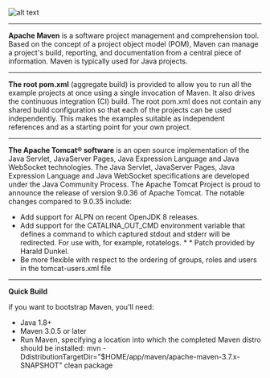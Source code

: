 ![alt text](https://upload.wikimedia.org/wikipedia/commons/thumb/0/0b/Maven_logo.svg/1024px-Maven_logo.svg.png)

--------------------------------------------------------------------------------------------------------------------------------------------------------------------------------

**Apache Maven** is a software project management and comprehension tool. Based on the concept of a project object model (POM), Maven can manage a project's build, reporting, and documentation from a central piece of information. Maven is typically used for Java projects.

--------------------------------------------------------------------------------------------------------------------------------------------------------------------------------

**The root pom.xml** (aggregate build) is provided to allow you to run all the example projects at once using a single invocation of Maven. It also drives the continuous integration (CI) build. The root pom.xml does not contain any shared build configuration so that each of the projects can be used independently. This makes the examples suitable as independent references and as a starting point for your own project.

--------------------------------------------------------------------------------------------------------------------------------------------------------------------------------

**The Apache Tomcat® software** is an open source implementation of the Java Servlet, JavaServer Pages, Java Expression Language and Java WebSocket technologies. The Java Servlet, JavaServer Pages, Java Expression Language and Java WebSocket specifications are developed under the Java Community Process.
The Apache Tomcat Project is proud to announce the release of version 9.0.36 of Apache Tomcat. The notable changes compared to 9.0.35 include:

* Add support for ALPN on recent OpenJDK 8 releases.
* Add support for the CATALINA_OUT_CMD environment variable that defines a command to which captured stdout and stderr will be redirected. For use with, for example, rotatelogs. * * Patch provided by Harald Dunkel.
* Be more flexible with respect to the ordering of groups, roles and users in the tomcat-users.xml file

--------------------------------------------------------------------------------------------------------------------------------------------------------------------------------

**Quick Build**

if you want to bootstrap Maven, you'll need:

* Java 1.8+
* Maven 3.0.5 or later
* Run Maven, specifying a location into which the completed Maven distro should be installed:
mvn -DdistributionTargetDir="$HOME/app/maven/apache-maven-3.7.x-SNAPSHOT" clean package
